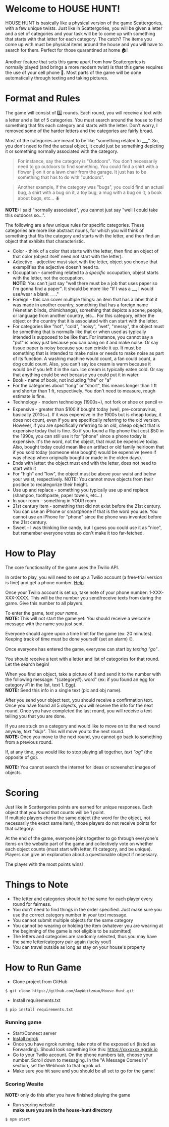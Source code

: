 # Welcome to HOUSE HUNT!

HOUSE HUNT is basically like a physical version of the game Scattergories, with a few unique twists. Just like in Scattergories, you will be given a letter and a set of categories and your task will be to come up with something that starts with that letter for each category. The catch? The items you come up with must be physical items around the house and you will have to search for them. Perfect for those quarantined at home :house:!

Another feature that sets this game apart from how Scattergories is normally played (and brings a more modern twist) is that this game requires the use of your cell phone :iphone:. Most parts of the game will be done automatically through texting and taking pictures. 

# Format and Rules

The game will consist of :three: rounds. Each round, you will receive a text with a letter and a list of 5 categories. You must search around the house to find something that fits each category and starts with the letter. Don't worry, I removed some of the harder letters and the categories are fairly broad.

Most of the categories are meant to be like "something related to ___". So, you don't need to find the actual object, it could just be something depicting it or something normally associated with the category. 
> For instance, say the category is "Outdoors". You don't necessarily need to go outdoors to find something. You could find a shirt with a flower :sunflower: on it or a lawn chair from the garage. It just has to be something that has to do with "outdoors".<Br> 

> Another example, if the category was "bugs", you could find an actual bug, a shirt with a bug on it, a toy bug, a mug with a bug on it, a book about bugs, etc... :beetle: <Br>

**NOTE:** I said "normally associated", you cannot just say "well I could take this outdoors so...".

The following are a few unique rules for specific categories. These categories are more like abstract nouns, for which you will think of something that fits the category and starts with the letter, and then find an object that exhibits that characteristic.
- Color - think of a color that starts with the letter, then find an object of that color (object itself need not start with the letter). 
- Adjective - adjective must start with the letter, object you choose that exemplifies the adjective doesn't need to. 
- Occupation - something related to a *specific* occupation, object starts with the letter, not the occupation.<br>
**NOTE:** You can't just say "well there must be a job that uses paper so I'm gonna find a paper". It should be more like "If I was a __, I would use/wear a blank ___."
- Foreign - this can cover multiple things: an item that has a label that it was made in another country, something that has a foreign name (Venetian blinds, chimichanga), something that depicts a scene, people, or language from another country, etc... For this category, either the object or the country that it is associated with can start with the letter.
- For categories like "hot", "cold", "noisy", "wet", "messy", the object must be something that is normally like that or when used as typically intended is supposed to be like that. For instance, you cannot say a "pot" is noisy just because you can bang on it and make noise. Or say tissue paper is noisy because you can crinkle it up. It must be something that is intended to make noise or needs to make noise as part of its function. A washing machine would count, a fan could count, a dog could count. Also, you can't say ice cream is warm because it would be if you left it in the sun. Ice cream is typically eaten cold. Or say that anything could be wet because you could put it in water. 
- Book - name of book, not including "the" or "a"
- For the categories about "long" or "short", this means longer than 1 ft and shorter than 1 ft, respectively. You don't need to measure, rough estimate is fine.
- Technology - modern technology (1900s+), not fork or shoe or pencil :pencil2:
- Expensive - greater than $100 if bought today (well, pre-coronavirus, basically 2010s+). If it was expensive in the 1900s but is cheap today, it does not count, even if you are specifically referring to the old version. However, if you are specifically referring to an old, cheap object that is expensive today that is fine. So if you found a flip phone that cost $50 in the 1990s, you can still use it for "phone" since a phone today is expensive. It's the word, not the object, that must be expensive today. Also, bought today could mean like an artifact or old family heirloom that if you sold today (someone else bought) would be expensive (even if was cheap when originally bought or made in the olden days).
- Ends with letter: the object must end with the letter, does not need to start with it
- For "high" and "low", the object must be above your waist and below your waist, respectively. NOTE: You cannot move objects from their position to recategorize their height.
- Use up and replace - something you typically use up and replace (shampoo, toothpaste, paper towels, etc...)
- In your room - something in YOUR room
- 21st century item - something that did not exist before the 21st century. You can use an iPhone or smartphone if that is the word you use. You cannot use an iPhone for "phone" since the phone was invented before the 21st century. 
- Sweet - I was thinking like candy, but I guess you could use it as "nice", but remember everyone votes so don't make it too far-fetched.

# How to Play
The core functionality of the game uses the Twilio API. 

In order to play, you will need to set up a Twilio account (a free-trial version is fine) and get a phone number. [Help](https://support.twilio.com/hc/en-us/articles/223136107-How-does-Twilio-s-Free-Trial-work-)

Once your Twilio account is set up, take note of your phone number: 1-XXX-XXX-XXXX. This will be the number you send/receive texts from during the game. Give this number to all players. 

To enter the game, *text your name*. <br>
**NOTE:** This will not start the game yet. You should receive a welcome message with the name you just sent.

Everyone should agree upon a time limit for the game (ex: 20 minutes). Keeping track of time must be done yourself (set an alarm) :alarm_clock:.

Once everyone has entered the game, everyone can start by *texting "go"*.

You should receive a text with a letter and list of categories for that round. Let the search begin!

When you find an object, take a picture of it and send it to the number with the following message: "{category#}. word" (ex: if you found an egg for category #1 in the list, text 1. Egg). <br>
**NOTE:** Send this info in a single text (pic and obj name). 

After you send your object text, you should receive a confirmation text. Once you have found all 5 objects, you will receive the info for the next round. Once you have completed the last round, you will receive a text telling you that you are done. 

If you are stuck on a category and would like to move on to the next round anyway, *text "skip"*. This will move you to the next round. <Br>
**NOTE:** Once you move to the next round, you cannot go back to something from a previous round.

If, at any time, you would like to stop playing all together, *text "og"* (the opposite of go).

**NOTE:** You cannot search the internet for ideas or screenshot images of objects.

# Scoring
Just like in Scattergories points are earned for unique responses. Each object that you found that counts will be 1 point. <br>
If multiple players chose the same object (the word for the object, not necessarily the exact same item), those players do not receive points for that category.

At the end of the game, everyone joins together to go through everyone's items on the website part of the game and collectively vote on whether each object counts (must start with letter, fit category, and be unique). Players can give an explanation about a questionable object if necessary. 

The player with the most points wins!

# Things to Note
- The letter and categories should be the same for each player every round for fairness.
- You don't need to find things in the order specified. Just make sure you use the correct category number in your text message.
- You cannot submit multiple objects for the same category
- You cannot be wearing or holding the item (whatever you are wearing at the beginning of the game is not eligible to be submitted)
- The letters and categories are randomly selected, thus you may have the same letter/category pair again (lucky you!)
- You can travel outside as long as stay on your house's property

# How to Run Game
- Clone project from GitHub
```
$ git clone https://github.com/AmyWeitzman/House-Hunt.git
```
- Install requirements.txt
```
$ pip install requirements.txt
```
### Running game
- Start/Connect server
 - [Install ngrok](https://www.softwaretestinghelp.com/ngrok-introduction/)
 - Once you have ngrok running, take note of the exposed url (listed as Forwarding). Should look something like this: https://xxxxxxx.ngrok.io
 - Go to your Twilio account. On the phone numbers tab, choose your number. Scroll down to messaging. In the "A Message Comes In" section, set the Webhook to that ngrok url.
 - Make sure you hit save and you should be all set to go for the game!
### Scoring Wesite
**NOTE:** only do this after you have finished playing the game<br>
- Run scoring website<br>
**make sure you are in the house-hunt directory**
```
$ npm start
```
